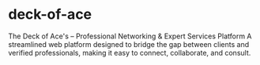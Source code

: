 # deck-of-ace
The Deck of Ace's – Professional Networking &amp; Expert Services Platform  A streamlined web platform designed to bridge the gap between clients and verified professionals, making it easy to connect, collaborate, and consult.
